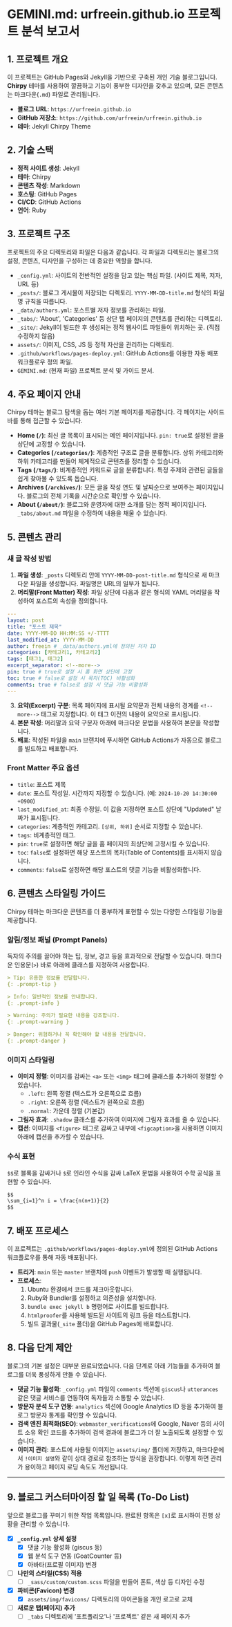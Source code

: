 # GEMINI.md: urfreein.github.io 프로젝트 분석 보고서

## 1. 프로젝트 개요

이 프로젝트는 GitHub Pages와 Jekyll을 기반으로 구축된 개인 기술 블로그입니다. **Chirpy** 테마를 사용하여 깔끔하고 기능이 풍부한 디자인을 갖추고 있으며, 모든 콘텐츠는 마크다운(`.md`) 파일로 관리됩니다.

- **블로그 URL**: `https://urfreein.github.io`
- **GitHub 저장소**: `https://github.com/urfreein/urfreein.github.io`
- **테마**: Jekyll Chirpy Theme

## 2. 기술 스택

- **정적 사이트 생성**: Jekyll
- **테마**: Chirpy
- **콘텐츠 작성**: Markdown
- **호스팅**: GitHub Pages
- **CI/CD**: GitHub Actions
- **언어**: Ruby

## 3. 프로젝트 구조

프로젝트의 주요 디렉토리와 파일은 다음과 같습니다. 각 파일과 디렉토리는 블로그의 설정, 콘텐츠, 디자인을 구성하는 데 중요한 역할을 합니다.

- `_config.yml`: 사이트의 전반적인 설정을 담고 있는 핵심 파일. (사이트 제목, 저자, URL 등)
- `_posts/`: 블로그 게시물이 저장되는 디렉토리. `YYYY-MM-DD-title.md` 형식의 파일명 규칙을 따릅니다.
- `_data/authors.yml`: 포스트별 저자 정보를 관리하는 파일.
- `_tabs/`: 'About', 'Categories' 등 상단 탭 페이지의 콘텐츠를 관리하는 디렉토리.
- `_site/`: Jekyll이 빌드한 후 생성되는 정적 웹사이트 파일들이 위치하는 곳. (직접 수정하지 않음)
- `assets/`: 이미지, CSS, JS 등 정적 자산을 관리하는 디렉토리.
- `.github/workflows/pages-deploy.yml`: GitHub Actions를 이용한 자동 배포 워크플로우 정의 파일.
- `GEMINI.md`: (현재 파일) 프로젝트 분석 및 가이드 문서.

## 4. 주요 페이지 안내

Chirpy 테마는 블로그 탐색을 돕는 여러 기본 페이지를 제공합니다. 각 페이지는 사이드바를 통해 접근할 수 있습니다.

- **Home (`/`)**: 최신 글 목록이 표시되는 메인 페이지입니다. `pin: true`로 설정된 글을 상단에 고정할 수 있습니다.
- **Categories (`/categories/`)**: 계층적인 구조로 글을 분류합니다. 상위 카테고리와 하위 카테고리를 만들어 체계적으로 콘텐츠를 정리할 수 있습니다.
- **Tags (`/tags/`)**: 비계층적인 키워드로 글을 분류합니다. 특정 주제와 관련된 글들을 쉽게 찾아볼 수 있도록 돕습니다.
- **Archives (`/archives/`)**: 모든 글을 작성 연도 및 날짜순으로 보여주는 페이지입니다. 블로그의 전체 기록을 시간순으로 확인할 수 있습니다.
- **About (`/about/`)**: 블로그와 운영자에 대한 소개를 담는 정적 페이지입니다. `_tabs/about.md` 파일을 수정하여 내용을 채울 수 있습니다.

## 5. 콘텐츠 관리

### 새 글 작성 방법

1.  **파일 생성**: `_posts` 디렉토리 안에 `YYYY-MM-DD-post-title.md` 형식으로 새 마크다운 파일을 생성합니다. 파일명은 URL의 일부가 됩니다.
2.  **머리말(Front Matter) 작성**: 파일 상단에 다음과 같은 형식의 YAML 머리말을 작성하여 포스트의 속성을 정의합니다.

   ```yaml
   ---
   layout: post
   title: "포스트 제목"
   date: YYYY-MM-DD HH:MM:SS +/-TTTT
   last_modified_at: YYYY-MM-DD
   author: freein # _data/authors.yml에 정의된 저자 ID
   categories: [카테고리1, 카테고리2]
   tags: [태그1, 태그2]
   excerpt_separator: <!--more-->
   pin: true # true로 설정 시 홈 화면 상단에 고정
   toc: true # false로 설정 시 목차(TOC) 비활성화
   comments: true # false로 설정 시 댓글 기능 비활성화
   ---
   ```

3.  **요약(Excerpt) 구분**: 목록 페이지에 표시될 요약문과 전체 내용의 경계를 `<!--more-->` 태그로 지정합니다. 이 태그 이전의 내용이 요약으로 표시됩니다.
4.  **본문 작성**: 머리말과 요약 구분자 아래에 마크다운 문법을 사용하여 본문을 작성합니다.
5.  **배포**: 작성된 파일을 `main` 브랜치에 푸시하면 GitHub Actions가 자동으로 블로그를 빌드하고 배포합니다.

### Front Matter 주요 옵션

-   `title`: 포스트 제목
-   `date`: 포스트 작성일. 시간까지 지정할 수 있습니다. (예: `2024-10-20 14:30:00 +0900`)
-   `last_modified_at`: 최종 수정일. 이 값을 지정하면 포스트 상단에 "Updated" 날짜가 표시됩니다.
-   `categories`: 계층적인 카테고리. `[상위, 하위]` 순서로 지정할 수 있습니다.
-   `tags`: 비계층적인 태그.
-   `pin`: `true`로 설정하면 해당 글을 홈 페이지의 최상단에 고정시킬 수 있습니다.
-   `toc`: `false`로 설정하면 해당 포스트의 목차(Table of Contents)를 표시하지 않습니다.
-   `comments`: `false`로 설정하면 해당 포스트의 댓글 기능을 비활성화합니다.

## 6. 콘텐츠 스타일링 가이드

Chirpy 테마는 마크다운 콘텐츠를 더 풍부하게 표현할 수 있는 다양한 스타일링 기능을 제공합니다.

### 알림/정보 패널 (Prompt Panels)

독자의 주의를 끌어야 하는 팁, 정보, 경고 등을 효과적으로 전달할 수 있습니다. 마크다운 인용문(`>`) 바로 아래에 클래스를 지정하여 사용합니다.

```markdown
> Tip: 유용한 정보를 전달합니다.
{: .prompt-tip }

> Info: 일반적인 정보를 안내합니다.
{: .prompt-info }

> Warning: 주의가 필요한 내용을 강조합니다.
{: .prompt-warning }

> Danger: 위험하거나 꼭 확인해야 할 내용을 전달합니다.
{: .prompt-danger }
```

### 이미지 스타일링

- **이미지 정렬**: 이미지를 감싸는 `<a>` 또는 `<img>` 태그에 클래스를 추가하여 정렬할 수 있습니다.
  - `.left`: 왼쪽 정렬 (텍스트가 오른쪽으로 흐름)
  - `.right`: 오른쪽 정렬 (텍스트가 왼쪽으로 흐름)
  - `.normal`: 가운데 정렬 (기본값)
- **그림자 효과**: `.shadow` 클래스를 추가하여 이미지에 그림자 효과를 줄 수 있습니다.
- **캡션**: 이미지를 `<figure>` 태그로 감싸고 내부에 `<figcaption>`을 사용하면 이미지 아래에 캡션을 추가할 수 있습니다.

### 수식 표현

`$$`로 블록을 감싸거나 `$`로 인라인 수식을 감싸 LaTeX 문법을 사용하여 수학 공식을 표현할 수 있습니다.

```markdown
$$
\sum_{i=1}^n i = \frac{n(n+1)}{2}
$$
```

## 7. 배포 프로세스

이 프로젝트는 `.github/workflows/pages-deploy.yml`에 정의된 GitHub Actions 워크플로우를 통해 자동 배포됩니다.

- **트리거**: `main` 또는 `master` 브랜치에 `push` 이벤트가 발생할 때 실행됩니다.
- **프로세스**:
  1. Ubuntu 환경에서 코드를 체크아웃합니다.
  2. Ruby와 Bundler를 설정하고 의존성을 설치합니다.
  3. `bundle exec jekyll b` 명령어로 사이트를 빌드합니다.
  4. `htmlproofer`를 사용해 빌드된 사이트의 링크 등을 테스트합니다.
  5. 빌드 결과물(`_site` 폴더)을 GitHub Pages에 배포합니다.

## 8. 다음 단계 제안

블로그의 기본 설정은 대부분 완료되었습니다. 다음 단계로 아래 기능들을 추가하여 블로그를 더욱 풍성하게 만들 수 있습니다.

- **댓글 기능 활성화**: `_config.yml` 파일의 `comments` 섹션에 `giscus`나 `utterances` 같은 댓글 서비스를 연동하여 독자들과 소통할 수 있습니다.
- **방문자 분석 도구 연동**: `analytics` 섹션에 Google Analytics ID 등을 추가하여 블로그 방문자 통계를 확인할 수 있습니다.
- **검색 엔진 최적화(SEO)**: `webmaster_verifications`에 Google, Naver 등의 사이트 소유 확인 코드를 추가하여 검색 결과에 블로그가 더 잘 노출되도록 설정할 수 있습니다.
- **이미지 관리**: 포스트에 사용될 이미지는 `assets/img/` 폴더에 저장하고, 마크다운에서 `!이미지 설명`와 같이 상대 경로로 참조하는 방식을 권장합니다. 이렇게 하면 관리가 용이하고 페이지 로딩 속도도 개선됩니다.

---

## 9. 블로그 커스터마이징 할 일 목록 (To-Do List)

앞으로 블로그를 꾸미기 위한 작업 목록입니다. 완료된 항목은 `[x]`로 표시하여 진행 상황을 관리할 수 있습니다.

- [x] **`_config.yml` 상세 설정**
    - [x] 댓글 기능 활성화 (giscus 등)
    - [x] 웹 분석 도구 연동 (GoatCounter 등)
    - [x] 아바타(프로필 이미지) 변경

- [ ] **나만의 스타일(CSS) 적용**
    - [ ] `_sass/custom/custom.scss` 파일을 만들어 폰트, 색상 등 디자인 수정

- [x] **파비콘(Favicon) 변경**
    - [x] `assets/img/favicons/` 디렉토리의 아이콘들을 개인 로고로 교체

- [ ] **새로운 탭(페이지) 추가**
    - [ ] `_tabs` 디렉토리에 '포트폴리오'나 '프로젝트' 같은 새 페이지 추가
